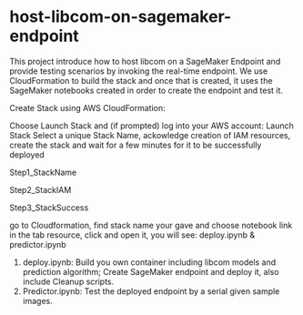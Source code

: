# host-libcom-on-sagemaker-endpoint
This project introduce how to host libcom on a SageMaker Endpoint and provide testing scenarios by invoking the real-time endpoint. 
We use CloudFormation to build the stack and once that is created, it uses the SageMaker notebooks created in order to create the endpoint and test it.

Create Stack using AWS CloudFormation:

Choose Launch Stack and (if prompted) log into your AWS account: Launch Stack
Select a unique Stack Name, ackowledge creation of IAM resources, create the stack and wait for a few minutes for it to be successfully deployed

Step1_StackName

Step2_StackIAM

Step3_StackSuccess

go to Cloudformation, find stack name your gave and choose notebook link in the tab resource, click and open it, you will see: deploy.ipynb & predictor.ipynb
1. deploy.ipynb: Build you own container including libcom models and prediction algorithm; Create SageMaker endpoint and deploy it, also include Cleanup scripts.
2. Predictor.ipynb: Test the deployed endpoint by a serial given sample images.
